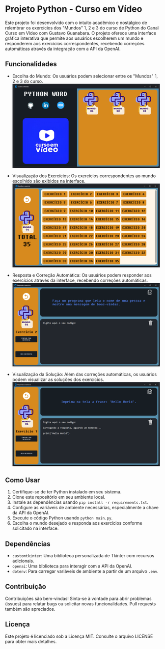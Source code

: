 # Projeto Python - Curso em Vídeo

Este projeto foi desenvolvido com o intuito acadêmico e nostálgico de relembrar os exercícios dos "Mundos" 1, 2 e 3 do curso de Python do Canal Curso em Vídeo com Gustavo Guanabara. O projeto oferece uma interface gráfica interativa que permite aos usuários escolherem um mundo e responderem aos exercícios correspondentes, recebendo correções automáticas através da integração com a API da OpenAI.

## Funcionalidades

- Escolha do Mundo: Os usuários podem selecionar entre os "Mundos" 1, 2 e 3 do curso.
  <img src="example_image/menu_view.png"/>

- Visualização dos Exercícios: Os exercícios correspondentes ao mundo escolhido são exibidos na interface.
  <img src="example_image/show_questions.png"/>

- Resposta e Correção Automática: Os usuários podem responder aos exercícios através da interface, recebendo correções automáticas.
  <img src="example_image/questions_solution.png"/>

- Visualização da Solução: Além das correções automáticas, os usuários podem visualizar as soluções dos exercícios.
  <img src="example_image/response.png"/>

## Como Usar

1. Certifique-se de ter Python instalado em seu sistema.
2. Clone este repositório em seu ambiente local.
3. Instale as dependências usando `pip install -r requirements.txt`.
4. Configure as variáveis de ambiente necessárias, especialmente a chave da API da OpenAI.
5. Execute o código Python usando `python main.py`.
6. Escolha o mundo desejado e responda aos exercícios conforme solicitado na interface.

## Dependências

- `customtkinter`: Uma biblioteca personalizada de Tkinter com recursos adicionais.
- `openai`: Uma biblioteca para interagir com a API da OpenAI.
- `dotenv`: Para carregar variáveis de ambiente a partir de um arquivo `.env`.

## Contribuição

Contribuições são bem-vindas! Sinta-se à vontade para abrir problemas (issues) para relatar bugs ou solicitar novas funcionalidades. Pull requests também são apreciados.

## Licença

Este projeto é licenciado sob a Licença MIT. Consulte o arquivo LICENSE para obter mais detalhes.
